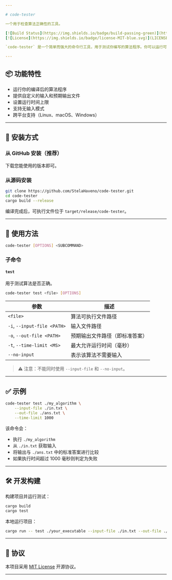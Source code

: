 ```yaml
---

# code-tester

一个用于检查算法正确性的工具。

[![Build Status](https://img.shields.io/badge/build-passing-green)](https://github.com/StelaHaveno/code-tester)
[![License](https://img.shields.io/badge/license-MIT-blue.svg)](LICENSE)

`code-tester` 是一个简单而强大的命令行工具，用于测试你编写的算法程序。你可以运行可执行文件、提供输入和预期输出文件，并在指定的时间限制内验证其正确性。

---
```


## 📦 功能特性

- 运行你的编译后的算法程序
- 提供自定义的输入和预期输出文件
- 设置运行时间上限
- 支持无输入模式
- 跨平台支持（Linux、macOS、Windows）

---

## 🚀 安装方式

### 从 GitHub 安装（推荐）

下载您能使用的版本即可。

### 从源码安装

```bash
git clone https://github.com/StelaHaveno/code-tester.git
cd code-tester
cargo build --release
```

编译完成后，可执行文件位于 `target/release/code-tester`。

---

## 🧪 使用方法

```bash
code-tester [OPTIONS] <SUBCOMMAND>
```

### 子命令

#### `test`

用于测试算法是否正确。

```bash
code-tester test <file> [OPTIONS]
```

| 参数 | 描述 |
|------|------|
| `<file>` | 算法可执行文件路径 |
| `-i`, `--input-file <PATH>` | 输入文件路径 |
| `-o`, `--out-file <PATH>` | 预期输出文件路径（即标准答案） |
| `-t`, `--time-limit <MS>` | 最大允许运行时间（毫秒） |
| `--no-input` | 表示该算法不需要输入 |

> ⚠️ 注意：不能同时使用 `--input-file` 和 `--no-input`。

---

## ✅ 示例

```bash
code-tester test ./my_algorithm \
    --input-file ./in.txt \
    --out-file ./ans.txt \
    --time-limit 1000
```

该命令会：
- 执行 `./my_algorithm`
- 从 `./in.txt` 获取输入
- 将输出与 `./ans.txt` 中的标准答案进行比较
- 如果执行时间超过 1000 毫秒则判定为失败

---

## 🛠️ 开发构建

构建项目并运行测试：

```bash
cargo build
cargo test
```

本地运行项目：

```bash
cargo run -- test ./your_executable --input-file ./in.txt --out-file ./ans.txt
```

---

## 📄 协议

本项目采用 [MIT License](License) 开源协议。

---
